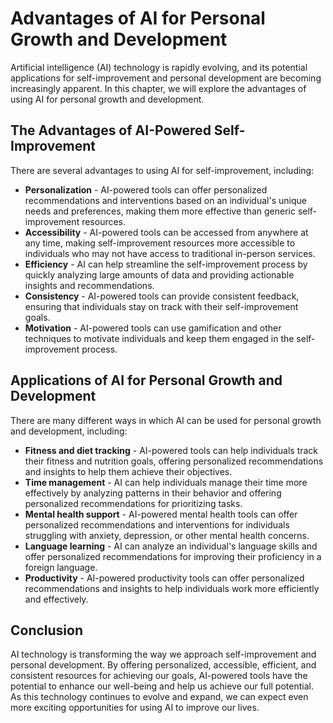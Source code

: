 # Advantages of AI for Personal Growth and Development

Artificial intelligence (AI) technology is rapidly evolving, and its potential applications for self-improvement and personal development are becoming increasingly apparent. In this chapter, we will explore the advantages of using AI for personal growth and development.

The Advantages of AI-Powered Self-Improvement
---------------------------------------------

There are several advantages to using AI for self-improvement, including:

* **Personalization** - AI-powered tools can offer personalized recommendations and interventions based on an individual's unique needs and preferences, making them more effective than generic self-improvement resources.
* **Accessibility** - AI-powered tools can be accessed from anywhere at any time, making self-improvement resources more accessible to individuals who may not have access to traditional in-person services.
* **Efficiency** - AI can help streamline the self-improvement process by quickly analyzing large amounts of data and providing actionable insights and recommendations.
* **Consistency** - AI-powered tools can provide consistent feedback, ensuring that individuals stay on track with their self-improvement goals.
* **Motivation** - AI-powered tools can use gamification and other techniques to motivate individuals and keep them engaged in the self-improvement process.

Applications of AI for Personal Growth and Development
------------------------------------------------------

There are many different ways in which AI can be used for personal growth and development, including:

* **Fitness and diet tracking** - AI-powered tools can help individuals track their fitness and nutrition goals, offering personalized recommendations and insights to help them achieve their objectives.
* **Time management** - AI can help individuals manage their time more effectively by analyzing patterns in their behavior and offering personalized recommendations for prioritizing tasks.
* **Mental health support** - AI-powered mental health tools can offer personalized recommendations and interventions for individuals struggling with anxiety, depression, or other mental health concerns.
* **Language learning** - AI can analyze an individual's language skills and offer personalized recommendations for improving their proficiency in a foreign language.
* **Productivity** - AI-powered productivity tools can offer personalized recommendations and insights to help individuals work more efficiently and effectively.

Conclusion
----------

AI technology is transforming the way we approach self-improvement and personal development. By offering personalized, accessible, efficient, and consistent resources for achieving our goals, AI-powered tools have the potential to enhance our well-being and help us achieve our full potential. As this technology continues to evolve and expand, we can expect even more exciting opportunities for using AI to improve our lives.
